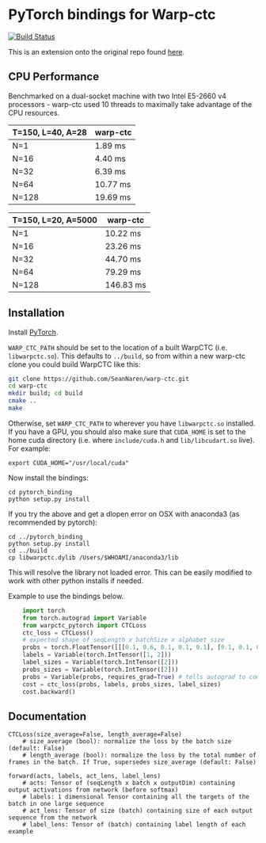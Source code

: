 # PyTorch bindings for Warp-ctc

[![Build Status](https://travis-ci.org/SeanNaren/warp-ctc.svg?branch=pytorch_bindings)](https://travis-ci.org/SeanNaren/warp-ctc)

This is an extension onto the original repo found [here](https://github.com/baidu-research/warp-ctc).

## CPU Performance
Benchmarked on a dual-socket machine with two Intel E5-2660 v4 processors - warp-ctc used 10 threads to maximally take advantage of the CPU resources. 

| **T=150, L=40, A=28** | **warp-ctc** | 
| --------------------- | ------------ |
|         N=1           |   1.89 ms    |
|         N=16          |   4.40 ms    |
|         N=32          |   6.39 ms    |
|         N=64          |   10.77 ms   |
|         N=128         |   19.69 ms   |

| **T=150, L=20, A=5000** | **warp-ctc** |
| ----------------------- | ------------ |
|         N=1             |   10.22 ms   |
|         N=16            |   23.26 ms   |
|         N=32            |   44.70 ms   |
|         N=64            |   79.29 ms   |
|         N=128           |   146.83 ms  |

## Installation

Install [PyTorch](https://github.com/pytorch/pytorch#installation).

`WARP_CTC_PATH` should be set to the location of a built WarpCTC
(i.e. `libwarpctc.so`).  This defaults to `../build`, so from within a
new warp-ctc clone you could build WarpCTC like this:

```bash
git clone https://github.com/SeanNaren/warp-ctc.git
cd warp-ctc
mkdir build; cd build
cmake ..
make
```

Otherwise, set `WARP_CTC_PATH` to wherever you have `libwarpctc.so`
installed. If you have a GPU, you should also make sure that
`CUDA_HOME` is set to the home cuda directory (i.e. where
`include/cuda.h` and `lib/libcudart.so` live). For example:

```
export CUDA_HOME="/usr/local/cuda"
```

Now install the bindings:
```
cd pytorch_binding
python setup.py install
```

If you try the above and get a dlopen error on OSX with anaconda3 (as recommended by pytorch):
```
cd ../pytorch_binding
python setup.py install
cd ../build
cp libwarpctc.dylib /Users/$WHOAMI/anaconda3/lib
```
This will resolve the library not loaded error. This can be easily modified to work with other python installs if needed.

Example to use the bindings below.

```python
    import torch
    from torch.autograd import Variable
    from warpctc_pytorch import CTCLoss
    ctc_loss = CTCLoss()
    # expected shape of seqLength x batchSize x alphabet_size
    probs = torch.FloatTensor([[[0.1, 0.6, 0.1, 0.1, 0.1], [0.1, 0.1, 0.6, 0.1, 0.1]]]).transpose(0, 1).contiguous()
    labels = Variable(torch.IntTensor([1, 2]))
    label_sizes = Variable(torch.IntTensor([2]))
    probs_sizes = Variable(torch.IntTensor([2]))
    probs = Variable(probs, requires_grad=True) # tells autograd to compute gradients for probs
    cost = ctc_loss(probs, labels, probs_sizes, label_sizes)
    cost.backward()
```

## Documentation

```
CTCLoss(size_average=False, length_average=False)
    # size_average (bool): normalize the loss by the batch size (default: False)
    # length_average (bool): normalize the loss by the total number of frames in the batch. If True, supersedes size_average (default: False)

forward(acts, labels, act_lens, label_lens)
    # acts: Tensor of (seqLength x batch x outputDim) containing output activations from network (before softmax)
    # labels: 1 dimensional Tensor containing all the targets of the batch in one large sequence
    # act_lens: Tensor of size (batch) containing size of each output sequence from the network
    # label_lens: Tensor of (batch) containing label length of each example
```